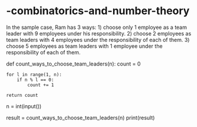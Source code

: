 # -combinatorics-and-number-theory
In the sample case, Ram has 3 ways: 1) choose only 1 employee as a team leader with 9 employees under his responsibility. 2) choose 2 employees as team leaders with 4 employees under the responsibility of each of them. 3) choose 5 employees as team leaders with 1 employee under the responsibility of each of them.


def count_ways_to_choose_team_leaders(n):
    count = 0
    
    for l in range(1, n):
        if n % l == 0:
            count += 1
    
    return count

n = int(input())

result = count_ways_to_choose_team_leaders(n)
print(result)
